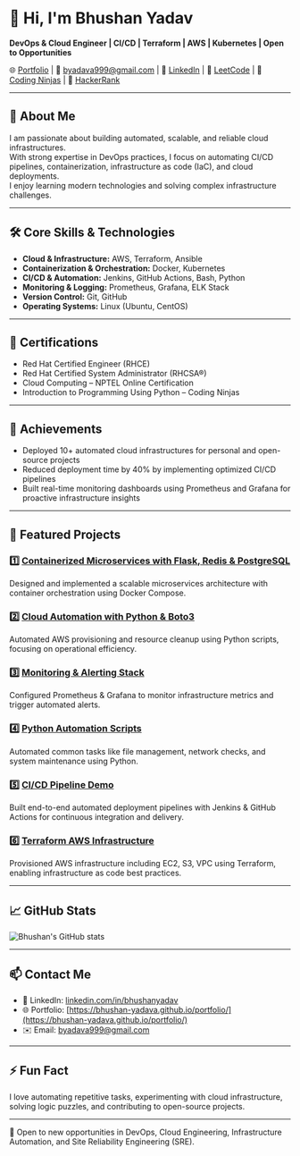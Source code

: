 # 👋 Hi, I'm Bhushan Yadav

**DevOps & Cloud Engineer | CI/CD | Terraform | AWS | Kubernetes | Open to Opportunities**

🌐 [Portfolio](https://bhushan-yadava.github.io/portfolio/)   |   📧 byadava999@gmail.com   |   💼 [LinkedIn](https://www.linkedin.com/in/bhushanyadav) |  🧱 [LeetCode](https://leetcode.com/u/bhushanyadav/)    |  📄 [Coding Ninjas](https://www.naukri.com/code360/profile/7f227f75-31cf-4bf0-bdae-5e9e46e95abc) |  📄 [HackerRank](https://www.hackerrank.com/profile/bhushan_yadav)

---

## 🌟 About Me

I am passionate about building automated, scalable, and reliable cloud infrastructures.  
With strong expertise in DevOps practices, I focus on automating CI/CD pipelines, containerization, infrastructure as code (IaC), and cloud deployments.  
I enjoy learning modern technologies and solving complex infrastructure challenges.

---

## 🛠️ Core Skills & Technologies

- **Cloud & Infrastructure:** AWS, Terraform, Ansible  
- **Containerization & Orchestration:** Docker, Kubernetes  
- **CI/CD & Automation:** Jenkins, GitHub Actions, Bash, Python  
- **Monitoring & Logging:** Prometheus, Grafana, ELK Stack  
- **Version Control:** Git, GitHub  
- **Operating Systems:** Linux (Ubuntu, CentOS)

---

## 🏅 Certifications

- Red Hat Certified Engineer (RHCE)  
- Red Hat Certified System Administrator (RHCSA®)  
- Cloud Computing – NPTEL Online Certification  
- Introduction to Programming Using Python – Coding Ninjas

---

## 🌟 Achievements

- Deployed 10+ automated cloud infrastructures for personal and open-source projects  
- Reduced deployment time by 40% by implementing optimized CI/CD pipelines  
- Built real-time monitoring dashboards using Prometheus and Grafana for proactive infrastructure insights

---

## 🚀 Featured Projects

### 1️⃣ [Containerized Microservices with Flask, Redis & PostgreSQL](https://github.com/bhushan-yadava/Containerized-Microservices-with-Flask-Redis-PostgreSQL)  
Designed and implemented a scalable microservices architecture with container orchestration using Docker Compose.

### 2️⃣ [Cloud Automation with Python & Boto3](https://github.com/bhushan-yadava/Cloud-Automation-using-Python)  
Automated AWS provisioning and resource cleanup using Python scripts, focusing on operational efficiency.

### 3️⃣ [Monitoring & Alerting Stack](https://github.com/bhushan-yadava/Alerts-Configuration-Configure-Prometheus-to-trigger-an-alert)  
Configured Prometheus & Grafana to monitor infrastructure metrics and trigger automated alerts.

### 4️⃣ [Python Automation Scripts](https://github.com/bhushan-yadava/python_automation)  
Automated common tasks like file management, network checks, and system maintenance using Python.

### 5️⃣ [CI/CD Pipeline Demo](#)  
Built end-to-end automated deployment pipelines with Jenkins & GitHub Actions for continuous integration and delivery.

### 6️⃣ [Terraform AWS Infrastructure](#)  
Provisioned AWS infrastructure including EC2, S3, VPC using Terraform, enabling infrastructure as code best practices.

---

## 📈 GitHub Stats

![Bhushan's GitHub stats](https://github-readme-stats.vercel.app/api?username=bhushan-yadava&show_icons=true&theme=radical)

---

## 📫 Contact Me

- 💼 LinkedIn: [linkedin.com/in/bhushanyadav](https://www.linkedin.com/in/bhushanyadav)  
- 🌐 Portfolio: [https://bhushan-yadava.github.io/portfolio/](https://bhushan-yadava.github.io/portfolio/)  
- ✉️ Email: byadava999@gmail.com

---

## ⚡ Fun Fact

I love automating repetitive tasks, experimenting with cloud infrastructure, solving logic puzzles, and contributing to open-source projects.

---

🌟 Open to new opportunities in DevOps, Cloud Engineering, Infrastructure Automation, and Site Reliability Engineering (SRE).
